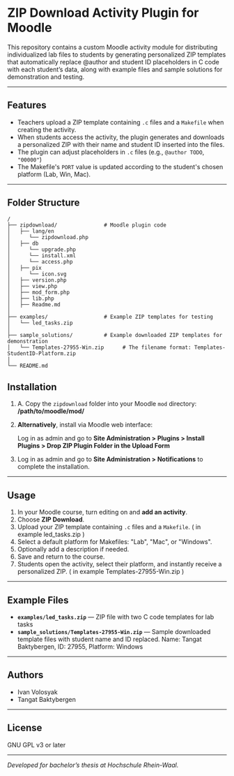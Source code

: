 # ZIP Download Activity Plugin for Moodle

This repository contains a custom Moodle activity module for distributing individualized lab files to students by generating personalized ZIP templates that automatically replace @author and student ID placeholders in C code with each student’s data, along with example files and sample solutions for demonstration and testing.

---

## Features

- Teachers upload a ZIP template containing `.c` files and a `Makefile` when creating the activity.
- When students access the activity, the plugin generates and downloads a personalized ZIP with their name and student ID inserted into the files.
- The plugin can adjust placeholders in `.c` files (e.g., `@author TODO`, `"00000"`)
- The Makefile's `PORT` value is updated according to the student's chosen platform (Lab, Win, Mac).

---
## Folder Structure

```
/
├── zipdownload/               # Moodle plugin code
│   ├── lang/en
│      └── zipdownload.php
│   ├── db
│      └── upgrade.php
│      └── install.xml
│      └── access.php
│   ├── pix
│      └── icon.svg
│   ├── version.php
│   ├── view.php
│   ├── mod_form.php
│   ├── lib.php
│   ├── Readme.md
│
├── examples/                  # Example ZIP templates for testing
│   └── led_tasks.zip
│
├── sample_solutions/          # Example downloaded ZIP templates for demonstration
│   └── Templates-27955-Win.zip      # The filename format: Templates-StudentID-Platform.zip
│
└── README.md
```


## Installation

1. A. Copy the `zipdownload` folder into your Moodle `mod` directory: **/path/to/moodle/mod/**
2. **Alternatively**, install via Moodle web interface:
  
   Log in as admin and go to **Site Administration > Plugins > Install Plugins > Drop ZIP Plugin Folder in the Upload Form**
3. Log in as admin and go to **Site Administration > Notifications** to complete the installation.

---

## Usage

1. In your Moodle course, turn editing on and **add an activity**.
2. Choose **ZIP Download**.
3. Upload your ZIP template containing `.c` files and a `Makefile`. ( in example led_tasks.zip )
4. Select a default platform for Makefiles: "Lab", "Mac", or "Windows".
5. Optionally add a description if needed.
6. Save and return to the course.
7. Students open the activity, select their platform, and instantly receive a personalized ZIP. ( in example Templates-27955-Win.zip )

---

## Example Files

- **`examples/led_tasks.zip`** — ZIP file with two C code templates for lab tasks
- **`sample_solutions/Templates-27955-Win.zip`** — Sample downloaded template files with student name and ID replaced.
  Name: Tangat Baktybergen, ID: 27955, Platform: Windows

---

## Authors

- Ivan Volosyak
- Tangat Baktybergen

---

## License

GNU GPL v3 or later

---

*Developed for bachelor’s thesis at Hochschule Rhein-Waal.*



